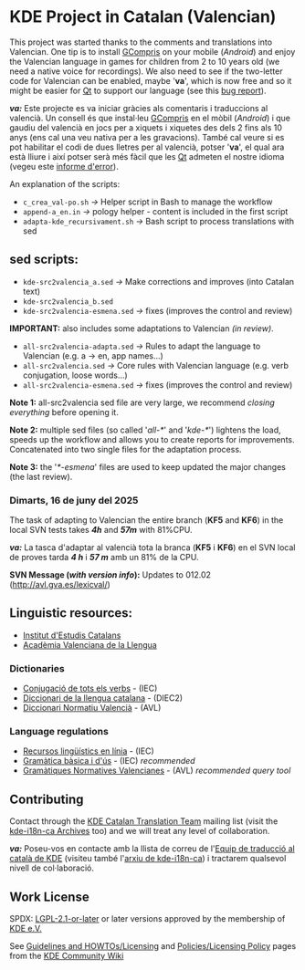 
# KDE Project in Catalan (Valencian)

This project was started thanks to the comments and translations into Valencian. One tip
is to install [GCompris](https://gcompris.net/index-ca@valencia.html) on your mobile
(*Android*) and enjoy the Valencian language in games for children from 2 to 10 years old
(we need a native voice for recordings). We also need to see if the two-letter code for
Valencian can be enabled, maybe '**va**', which is now free and so it might be easier for
[Qt](https://www.qt.io/) to support our language (see this
[bug report](https://bugreports.qt.io/browse/QTBUG-7100?gerritIssueType=IssueOnly)).

***va:*** Este projecte es va iniciar gràcies als comentaris i traduccions al valencià. Un
consell és que instal·leu [GCompris](https://gcompris.net/index-ca@valencia.html) en el mòbil
(*Android*) i que gaudiu del valencià en jocs per a xiquets i xiquetes des dels 2 fins als
10 anys (ens cal una veu nativa per a les gravacions). També cal veure si es pot habilitar
el codi de dues lletres per al valencià, potser '**va**', el qual ara està lliure i així
potser serà més fàcil que les [Qt](https://www.qt.io/) admeten el nostre idioma (vegeu este
[informe d'error](https://bugreports.qt.io/browse/QTBUG-7100?gerritIssueType=IssueOnly)).

An explanation of the scripts:

* `c_crea_val-po.sh`            *->* Helper script in Bash to manage the workflow
* `append-a_en.in`              *->* pology helper - content is included in the first script
* `adapta-kde_recursivament.sh` *->* Bash script to process translations with sed


## sed scripts:

* `kde-src2valencia_a.sed`      *->* Make corrections and improves (into Catalan text)
* `kde-src2valencia_b.sed`
* `kde-src2valencia-esmena.sed` *->* fixes (improves the control and review)

**IMPORTANT:** also includes some adaptations to Valencian *(in review)*.

* `all-src2valencia-adapta.sed` *->* Rules to adapt the language to Valencian (e.g. a -> en, app names...)
* `all-src2valencia.sed`        *->* Core rules with Valencian language (e.g. verb conjugation, loose words...)
* `all-src2valencia-esmena.sed` *->* fixes (improves the control and review)

**Note 1:** all-src2valencia sed file are very large, we recommend *closing everything* before opening it.

**Note 2:** multiple sed files (so called '*all-\**' and '*kde-\**') lightens the load, speeds up the workflow and allows you to create reports for improvements.
Concatenated into two single files for the adaptation process.

**Note 3:** the '*\*-esmena*' files are used to keep updated the major changes (the last review).

### Dimarts, 16 de juny del 2025

The task of adapting to Valencian the entire branch (**KF5** and **KF6**) in the local SVN tests takes ***4h*** and ***57m*** with 81%CPU.

***va:*** La tasca d'adaptar al valencià tota la branca (**KF5** i **KF6**) en el SVN local de proves tarda ***4 h*** i ***57 m*** amb un 81% de la CPU.

**SVN Message (*with version info*):** Updates to 012.02 (http://avl.gva.es/lexicval/)


## Linguistic resources:

* [Institut d'Estudis Catalans](https://geiec.iec.cat/)
* [Acadèmia Valenciana de la Llengua](https://www.avl.gva.es/)

### Dictionaries

* [Conjugació de tots els verbs](https://giec.iec.cat/conjugacio) - (IEC)
* [Diccionari de la llengua catalana](https://dlc.iec.cat/) - (DIEC2)
* [Diccionari Normatiu Valencià](https://www.avl.gva.es/lexicval/) - (AVL)

### Language regulations

* [Recursos lingüístics en línia](https://www.iec.cat/recursos-linguistics-en-linia/) - (IEC)
* [Gramàtica bàsica i d'ús](https://gbu.iec.cat/inici) - (IEC) *recommended*
* [Gramàtiques Normatives Valencianes](https://www.avl.gva.es/gnv/buscador.jsp) - (AVL) *recommended query tool*


## Contributing

Contact through the [KDE Catalan Translation Team](mailto:kde-i18n-ca@kde.org) mailing list
(visit the [kde-i18n-ca Archives](https://mail.kde.org/pipermail/kde-i18n-ca/) too)
and we will treat any level of collaboration.

***va:*** Poseu-vos en contacte amb la llista de correu de
l'[Equip de traducció al català de KDE](mailto:kde-i18n-ca@kde.org) (visiteu també
l'[arxiu de kde-i18n-ca](https://mail.kde.org/pipermail/kde-i18n-ca/)) i tractarem
qualsevol nivell de col·laboració.


## Work License

SPDX: [LGPL-2.1-or-later](https://spdx.org/licenses/LGPL-2.1-or-later.html)
or later versions approved by the membership of [KDE e.V.](https://ev.kde.org/)

See [Guidelines and HOWTOs/Licensing](https://community.kde.org/Guidelines_and_HOWTOs/Licensing)
and [Policies/Licensing Policy](https://community.kde.org/Policies/Licensing_Policy) pages from
the [KDE Community Wiki](https://community.kde.org/)
